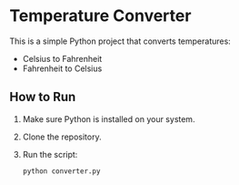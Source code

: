 # Temperature Converter

This is a simple Python project that converts temperatures:
- Celsius to Fahrenheit
- Fahrenheit to Celsius

## How to Run

1. Make sure Python is installed on your system.
2. Clone the repository.
3. Run the script:

   ```bash
   python converter.py

